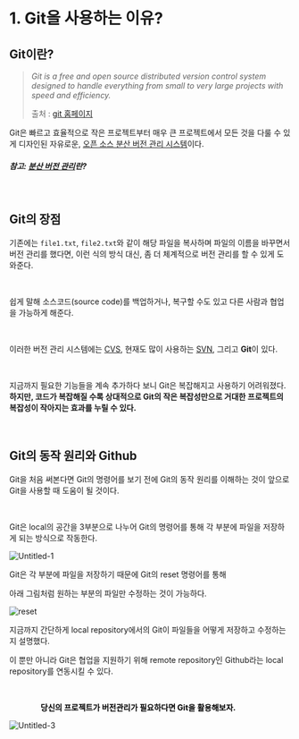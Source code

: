 # 1. Git을 사용하는 이유?

## Git이란?

> _Git is a free and open source distributed version control system designed to handle everything from small to very large projects with speed and efficiency._
> 
> 출처 : [git 홈페이지](https://git-scm.com)

Git은 빠르고 효율적으로 작은 프로젝트부터 매우 큰 프로젝트에서 모든 것을 다룰 수 있게 디자인된 자유로운, <u>오픈 소스 분산 버전 관리 시스템</u>이다.

##### 참고: [분산 버전 관리](https://ko.wikipedia.org/wiki/%EB%B6%84%EC%82%B0_%EB%B2%84%EC%A0%84_%EA%B4%80%EB%A6%AC)란?

<br>

## Git의 장점

기존에는 `file1.txt`, `file2.txt`와 같이 해당 파일을 복사하며 파일의 이름을 바꾸면서 버전 관리를 했다면, 이런 식의 방식 대신, 좀 더 체계적으로 버전 관리를 할 수 있게 도와준다.

<br>

쉽게 말해 소스코드(source code)를 백업하거나, 복구할 수도 있고 다른 사람과 협업을 가능하게 해준다.

<br>

이러한 버전 관리 시스템에는 [CVS](https://ko.wikipedia.org/wiki/CVS), 현재도 많이 사용하는 [SVN](https://ko.wikipedia.org/wiki/%EC%95%84%ED%8C%8C%EC%B9%98_%EC%84%9C%EB%B8%8C%EB%B2%84%EC%A0%84), 그리고 <b>Git</b>이 있다.

<br>

지금까지 필요한 기능들을 계속 추가하다 보니 Git은 복잡해지고 사용하기 어려워졌다. **하지만, 코드가 복잡해질 수록 상대적으로 Git의 작은 복잡성만으로 거대한 프로젝트의 복잡성이 작아지는 효과를 누릴 수 있다.**

<br>

## Git의 동작 원리와 Github

Git을 처음 써본다면 Git의 명령어를 보기 전에 Git의 동작 원리를 이해하는 것이 앞으로 Git을 사용할 때 도움이 될 것이다.

<br>

Git은 local의 공간을 3부분으로 나누어 Git의 명령어를 통해 각 부분에 파일을 저장하게 되는 방식으로 작동한다.

![Untitled-1](https://user-images.githubusercontent.com/91049030/206640647-9232e1e5-13b5-4d14-95b9-8f1dc9139f2e.jpg)

Git은 각 부분에 파일을 저장하기 때문에 Git의 reset 명령어를 통해 

아래 그림처럼 원하는 부분의 파일만 수정하는 것이 가능하다.



![reset](https://user-images.githubusercontent.com/91049030/206640868-bd11e763-b61f-4d2d-bb89-47be2dd8562e.jpg)

지금까지 간단하게 local repository에서의 Git이 파일들을 어떻게 저장하고 수정하는 지 설명했다.

이 뿐만 아니라 Git은 협업을 지원하기 위해 remote repository인
Github라는 local repository를 연동시킬 수 있다.

<br>

<span style='color:black'><B>    당신의 프로젝트가 버전관리가 필요하다면 Git을 활용해보자.</B></span>


![Untitled-3](https://user-images.githubusercontent.com/91049030/206655919-b67077c1-dbb4-4aa8-9fe1-a5d34c838ddd.jpg)
